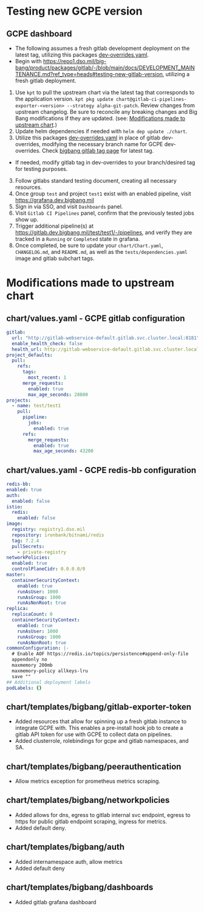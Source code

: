 # Testing new GCPE version

## GCPE dashboard
- The following assumes a fresh gitlab development deployment on the latest tag, utilizing this packages [dev-overrides.yaml](./dev-overrides.yaml).
- Begin with https://repo1.dso.mil/big-bang/product/packages/gitlab/-/blob/main/docs/DEVELOPMENT_MAINTENANCE.md?ref_type=heads#testing-new-gitlab-version, utilizing 
a fresh gitlab deployment.

1. Use `kpt` to pull the upstream chart via the latest tag that corresponds to the application version. `kpt pkg update chart@gitlab-ci-pipelines-exporter-<version> --strategy alpha-git-patch`.  Review changes from upstream changelog.  Be sure to reconcile any breaking changes and Big Bang modifications if they are updated. (see: [Modifications made to upstream chart](#modifications-made-to-upstream-chart).)
2. Update helm dependencies if needed with `helm dep update ./chart`.
2. Utilize this packages [dev-overrides.yaml](./dev-overrides.yaml) in place of gitlab dev-overrides, modifying the necessary branch name for GCPE dev-overrides. Check [bigbang gitlab tag page](https://repo1.dso.mil/big-bang/product/packages/gitlab/-/tags) for latest tag.
- If needed, modify gitlab tag in dev-overrides to your branch/desired tag for testing purposes.
3. Follow gitlabs standard testing document, creating all necessary resources.
4. Once group `test` and project `test1` exist with an enabled pipeline, visit https://grafana.dev.bigbang.mil
5. Sign in via SSO, and visit `Dashboards` panel.  
6. Visit `Gitlab CI Pipelines` panel, confirm that the previously tested jobs show up.  
7. Trigger additional pipeline(s) at https://gitlab.dev.bigbang.mil/test/test1/-/pipelines, and verify they are tracked in a `Running` or `Completed` state in grafana.
8.  Once completed, be sure to update your `chart/Chart.yaml`, `CHANGELOG.md`, and `README.md`, as well as the `tests/dependencies.yaml` image and gitlab subchart tags.


# Modifications made to upstream chart

## chart/values.yaml - GCPE gitlab configuration
  ```yaml
  gitlab:
    url: "http://gitlab-webservice-default.gitlab.svc.cluster.local:8181"
    enable_health_check: false
    health_url: http://gitlab-webservice-default.gitlab.svc.cluster.local:8181
  project_defaults:
    pull:
      refs:
        tags:
          most_recent: 1
        merge_requests:
          enabled: true
          max_age_seconds: 28800
  projects:
    - name: test/test1
      pull:
        pipeline:
          jobs:
            enabled: true
        refs:
          merge_requests:
            enabled: true
            max_age_seconds: 43200
  ```

## chart/values.yaml - GCPE redis-bb configuration
  ```yaml
redis-bb:
  enabled: true
  auth:
    enabled: false
  istio:
    redis:
      enabled: false
  image:
    registry: registry1.dso.mil
    repository: ironbank/bitnami/redis
    tag: 7.2.4
    pullSecrets:
      - private-registry
  networkPolicies:
    enabled: true
    controlPlaneCidr: 0.0.0.0/0
  master:
    containerSecurityContext:
      enabled: true
      runAsUser: 1000
      runAsGroup: 1000
      runAsNonRoot: true
  replica:
    replicaCount: 0
    containerSecurityContext:
      enabled: true
      runAsUser: 1000
      runAsGroup: 1000
      runAsNonRoot: true
  commonConfiguration: |-
    # Enable AOF https://redis.io/topics/persistence#append-only-file
    appendonly no
    maxmemory 200mb
    maxmemory-policy allkeys-lru
    save ""
  ## Additional deployment labels
  podLabels: {}
  ```

## chart/templates/bigbang/gitlab-exporter-token
- Added resources that allow for spinning up a fresh gitlab instance to integrate GCPE with.  This enables a pre-install hook job to create
a gitlab API token for use with GCPE to collect data on pipelines.
- Added clusterrole, rolebindings for gcpe and gitlab namespaces, and SA.

## chart/templates/bigbang/peerauthentication
- Allow metrics exception for prometheus metrics scraping.

## chart/templates/bigbang/networkpolicies
- Added allows for dns, egress to gitlab internal svc endpoint, egress to https for public gitlab endpoint scraping, ingress for metrics.
- Added default deny.

## chart/templates/bigbang/auth
- Added internamespace auth, allow metrics
- Added default deny

## chart/templates/bigbang/dashboards
- Added gitlab grafana dashboard
